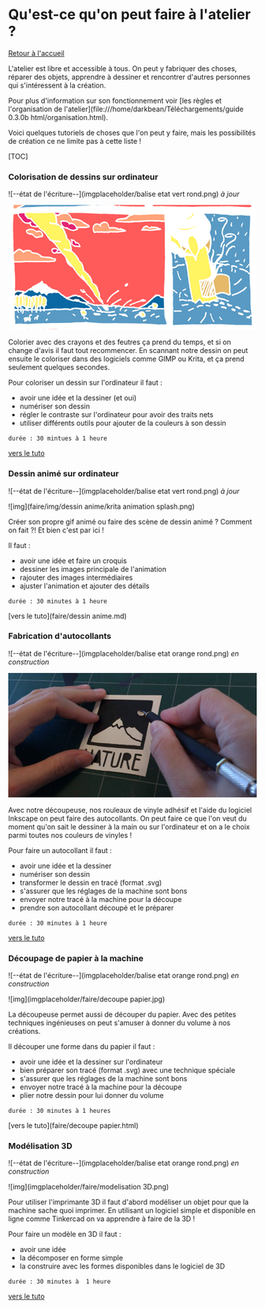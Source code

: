 # Qu'est-ce qu'on peut faire à l'atelier ?

[Retour à l'accueil](index.md)

L'atelier  est libre et accessible à tous. On peut y fabriquer des choses, réparer  des objets, apprendre à dessiner et rencontrer d'autres personnes qui  s'intéressent à la création.

Pour plus d'information sur son fonctionnement voir [les règles et l'organisation de l'atelier](file:///home/darkbean/Téléchargements/guide 0.3.0b html/organisation.html).

 

Voici quelques tutoriels de choses que l'on peut y faire, mais les possibilités de création ce ne limite pas à cette liste !

[TOC]

### Colorisation de dessins sur ordinateur

![--état de l'écriture--](imgplaceholder/balise etat vert rond.png) *à jour*

![img](imgplaceholder/faire/colorisation.png)

Colorier  avec des crayons et des feutres ça prend du temps, et si on change  d'avis il faut tout recommencer. En scannant notre dessin on peut  ensuite le coloriser dans des logiciels comme GIMP ou Krita, et ça prend  seulement quelques secondes.

Pour coloriser un dessin sur l'ordinateur il faut :

- avoir une idée et la dessiner (et oui)
- numériser son dessin
- régler le contraste sur l'ordinateur pour avoir des traits nets
- utiliser différents outils pour ajouter de la couleurs à son dessin

```
durée : 30 mintues à 1 heure
```

[vers le tuto](faire/colorisation.md)

 

### Dessin animé sur ordinateur

![--état de l'écriture--](imgplaceholder/balise etat vert rond.png) *à jour*

![img](faire/img/dessin anime/krita animation splash.png)

Créer son propre gif animé ou faire des scène de dessin animé ? Comment on fait ?! Et bien c'est par ici !

Il faut :

- avoir une idée et faire un croquis
- dessiner les images principale de l'animation
- rajouter des images intermédiaires
- ajuster l'animation et ajouter des détails

```
durée : 30 minutes à 1 heure
```

[vers le tuto](faire/dessin anime.md)

 

### Fabrication d'autocollants

![--état de l'écriture--](imgplaceholder/balise etat orange rond.png) *en construction*

![img](imgplaceholder/faire/autocollant.jpg)

Avec  notre découpeuse, nos rouleaux de vinyle adhésif et l'aide du logiciel  Inkscape on peut faire des autocollants. On peut faire ce que l'on veut  du moment qu'on sait le dessiner à la main ou sur l'ordinateur et on a  le choix parmi toutes nos couleurs de vinyles !

Pour faire un autocollant il faut :

- avoir une idée et la dessiner
- numériser son dessin
- transformer le dessin en tracé (format .svg)
- s'assurer que les réglages de la machine sont bons
- envoyer notre tracé à la machine pour la découpe
- prendre son autocollant découpé et le préparer

```
durée : 30 minutes à 1 heure
```

[vers le tuto](faire/autocollant.md)

 

### Découpage de papier à la machine

![--état de l'écriture--](imgplaceholder/balise etat orange rond.png) *en construction*

![img](imgplaceholder/faire/decoupe papier.jpg)

La  découpeuse permet aussi de découper du papier. Avec des petites  techniques ingénieuses on peut s'amuser à donner du volume à nos  créations.

Il découper une forme dans du papier il faut :

- avoir une idée et la dessiner sur l'ordinateur
- bien préparer son tracé (format .svg) avec une technique spéciale
- s'assurer que les réglages de la machine sont bons
- envoyer notre tracé à la machine pour la découpe
- plier notre dessin pour lui donner du volume

```
durée : 30 minutes à 1 heures
```

[vers le tuto](faire/decoupe papier.html)

 

### Modélisation 3D

![--état de l'écriture--](imgplaceholder/balise etat orange rond.png) *en construction*

![img](imgplaceholder/faire/modelisation 3D.png)

Pour  utiliser l'imprimante 3D il faut d'abord modéliser un objet pour que la  machine sache quoi imprimer. En utilisant un logiciel simple et  disponible en ligne comme Tinkercad on va apprendre à faire de la 3D !

Pour faire un modèle en 3D il faut :

- avoir une idée
- la décomposer en forme simple
- la construire avec les formes disponibles dans le logiciel de 3D

```
durée : 30 minutes à  1 heure
```

[vers le tuto](faire/modelisation.md)
